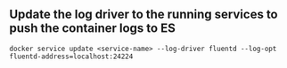## Update the log driver to the running services to push the container logs to ES
    docker service update <service-name> --log-driver fluentd --log-opt fluentd-address=localhost:24224
